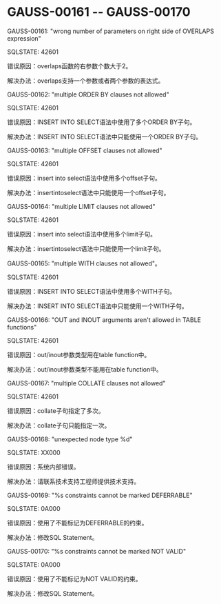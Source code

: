 # GAUSS-00161 -- GAUSS-00170

GAUSS-00161: "wrong number of parameters on right side of OVERLAPS expression"

SQLSTATE: 42601

错误原因：overlaps函数的右参数个数大于2。

解决办法：overlaps支持一个参数或者两个参数的表达式。

GAUSS-00162: "multiple ORDER BY clauses not allowed"

SQLSTATE: 42601

错误原因：INSERT INTO SELECT语法中使用了多个ORDER BY子句。

解决办法：INSERT INTO SELECT语法中只能使用一个ORDER BY子句。

GAUSS-00163: "multiple OFFSET clauses not allowed"

SQLSTATE: 42601

错误原因：insert into select语法中使用多个offset子句。

解决办法：insertintoselect语法中只能使用一个offset子句。

GAUSS-00164: "multiple LIMIT clauses not allowed"

SQLSTATE: 42601

错误原因：insert into select语法中使用多个limit子句。

解决办法：insertintoselect语法中只能使用一个limit子句。

GAUSS-00165: "multiple WITH clauses not allowed"。

SQLSTATE: 42601

错误原因：INSERT INTO SELECT语法中使用多个WITH子句。

解决办法：INSERT INTO SELECT语法中只能使用一个WITH子句。

GAUSS-00166: "OUT and INOUT arguments aren't allowed in TABLE functions"

SQLSTATE: 42601

错误原因：out/inout参数类型用在table function中。

解决办法：out/inout参数类型不能用在table function中。

GAUSS-00167: "multiple COLLATE clauses not allowed"

SQLSTATE: 42601

错误原因：collate子句指定了多次。

解决办法：collate子句只能指定一次。

GAUSS-00168: "unexpected node type %d"

SQLSTATE: XX000

错误原因：系统内部错误。

解决办法：请联系技术支持工程师提供技术支持。

GAUSS-00169: "%s constraints cannot be marked DEFERRABLE"

SQLSTATE: 0A000

错误原因：使用了不能标记为DEFERRABLE的约束。

解决办法：修改SQL Statement。

GAUSS-00170: "%s constraints cannot be marked NOT VALID"

SQLSTATE: 0A000

错误原因：使用了不能标记为NOT VALID的约束。

解决办法：修改SQL Statement。
